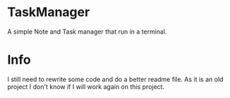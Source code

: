 # TaskManager
A simple Note and Task manager that run in a terminal.

# Info
I still need to rewrite some code and do a better readme file.
As it is an old project I don't know if I will work again on this project. 